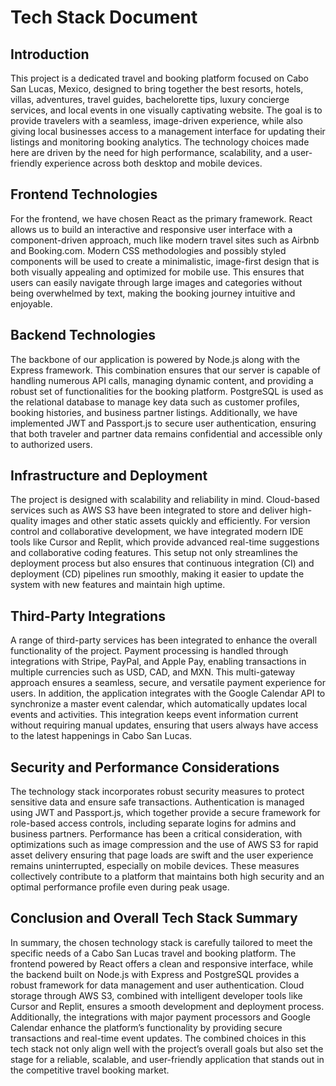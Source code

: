 # Tech Stack Document

## Introduction

This project is a dedicated travel and booking platform focused on Cabo San Lucas, Mexico, designed to bring together the best resorts, hotels, villas, adventures, travel guides, bachelorette tips, luxury concierge services, and local events in one visually captivating website. The goal is to provide travelers with a seamless, image-driven experience, while also giving local businesses access to a management interface for updating their listings and monitoring booking analytics. The technology choices made here are driven by the need for high performance, scalability, and a user-friendly experience across both desktop and mobile devices.

## Frontend Technologies

For the frontend, we have chosen React as the primary framework. React allows us to build an interactive and responsive user interface with a component-driven approach, much like modern travel sites such as Airbnb and Booking.com. Modern CSS methodologies and possibly styled components will be used to create a minimalistic, image-first design that is both visually appealing and optimized for mobile use. This ensures that users can easily navigate through large images and categories without being overwhelmed by text, making the booking journey intuitive and enjoyable.

## Backend Technologies

The backbone of our application is powered by Node.js along with the Express framework. This combination ensures that our server is capable of handling numerous API calls, managing dynamic content, and providing a robust set of functionalities for the booking platform. PostgreSQL is used as the relational database to manage key data such as customer profiles, booking histories, and business partner listings. Additionally, we have implemented JWT and Passport.js to secure user authentication, ensuring that both traveler and partner data remains confidential and accessible only to authorized users.

## Infrastructure and Deployment

The project is designed with scalability and reliability in mind. Cloud-based services such as AWS S3 have been integrated to store and deliver high-quality images and other static assets quickly and efficiently. For version control and collaborative development, we have integrated modern IDE tools like Cursor and Replit, which provide advanced real-time suggestions and collaborative coding features. This setup not only streamlines the deployment process but also ensures that continuous integration (CI) and deployment (CD) pipelines run smoothly, making it easier to update the system with new features and maintain high uptime.

## Third-Party Integrations

A range of third-party services has been integrated to enhance the overall functionality of the project. Payment processing is handled through integrations with Stripe, PayPal, and Apple Pay, enabling transactions in multiple currencies such as USD, CAD, and MXN. This multi-gateway approach ensures a seamless, secure, and versatile payment experience for users. In addition, the application integrates with the Google Calendar API to synchronize a master event calendar, which automatically updates local events and activities. This integration keeps event information current without requiring manual updates, ensuring that users always have access to the latest happenings in Cabo San Lucas.

## Security and Performance Considerations

The technology stack incorporates robust security measures to protect sensitive data and ensure safe transactions. Authentication is managed using JWT and Passport.js, which together provide a secure framework for role-based access controls, including separate logins for admins and business partners. Performance has been a critical consideration, with optimizations such as image compression and the use of AWS S3 for rapid asset delivery ensuring that page loads are swift and the user experience remains uninterrupted, especially on mobile devices. These measures collectively contribute to a platform that maintains both high security and an optimal performance profile even during peak usage.

## Conclusion and Overall Tech Stack Summary

In summary, the chosen technology stack is carefully tailored to meet the specific needs of a Cabo San Lucas travel and booking platform. The frontend powered by React offers a clean and responsive interface, while the backend built on Node.js with Express and PostgreSQL provides a robust framework for data management and user authentication. Cloud storage through AWS S3, combined with intelligent developer tools like Cursor and Replit, ensures a smooth development and deployment process. Additionally, the integrations with major payment processors and Google Calendar enhance the platform’s functionality by providing secure transactions and real-time event updates. The combined choices in this tech stack not only align well with the project’s overall goals but also set the stage for a reliable, scalable, and user-friendly application that stands out in the competitive travel booking market.
